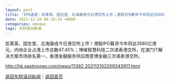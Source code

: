 ```yaml
---
layout: post
title: "IPO速递｜凯莱英、固生堂、北海康成今日港交所上市；港股IPO募资今年将达3560亿港元"
date: 2021-12-10 08:19:24 +0800
categories: emnews
tags: 东财滚动新闻
---
```


凯莱英、固生堂、北海康成今日港交所上市！港股IPO募资今年将达3560亿港元，内地企业占港上市总数47.45%；博维智慧科技二次递表港交所，在澳门IT解决方案市场排名第一，香港金融服务供应商意博金融三次递表港交所。

<http://hk.eastmoney.com/news/11382,202112102209343917.html>

[返回东财滚动新闻](//finews.withounder.com/emnews/)｜[返回首页](//finews.withounder.com/)